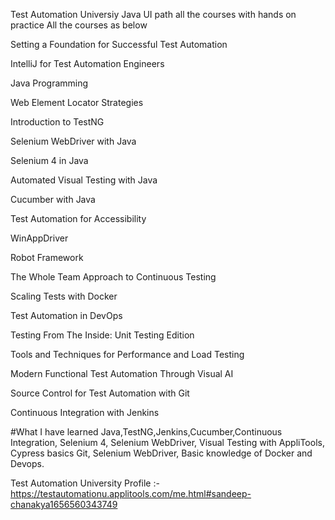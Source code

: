 Test Automation Universiy Java UI path all the courses with hands on practice
All the courses as below


Setting a Foundation for Successful Test Automation

IntelliJ for Test Automation Engineers

Java Programming

Web Element Locator Strategies

Introduction to TestNG

Selenium WebDriver with Java

Selenium 4 in Java

Automated Visual Testing with Java

Cucumber with Java

Test Automation for Accessibility

WinAppDriver

Robot Framework

The Whole Team Approach to Continuous Testing

Scaling Tests with Docker

Test Automation in DevOps

Testing From The Inside: Unit Testing Edition

Tools and Techniques for Performance and Load Testing

Modern Functional Test Automation Through Visual AI

Source Control for Test Automation with Git

Continuous Integration with Jenkins


#What I have learned
Java,TestNG,Jenkins,Cucumber,Continuous Integration, Selenium 4, Selenium WebDriver, Visual Testing with AppliTools, Cypress basics
Git, Selenium WebDriver, Basic knowledge of Docker and Devops.


Test Automation University Profile :- https://testautomationu.applitools.com/me.html#sandeep-chanakya1656560343749
